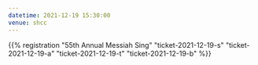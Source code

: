 ```yaml
---
datetime: 2021-12-19 15:30:00
venue: shcc
---
```


{{% registration "55th Annual Messiah Sing" "ticket-2021-12-19-s" "ticket-2021-12-19-a" "ticket-2021-12-19-t" "ticket-2021-12-19-b" %}}
